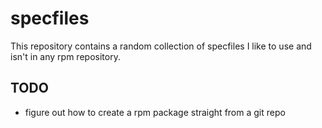 # specfiles

This repository contains a random collection of specfiles I like to use and isn't in any rpm repository.

## TODO

- figure out how to create a rpm package straight from a git repo